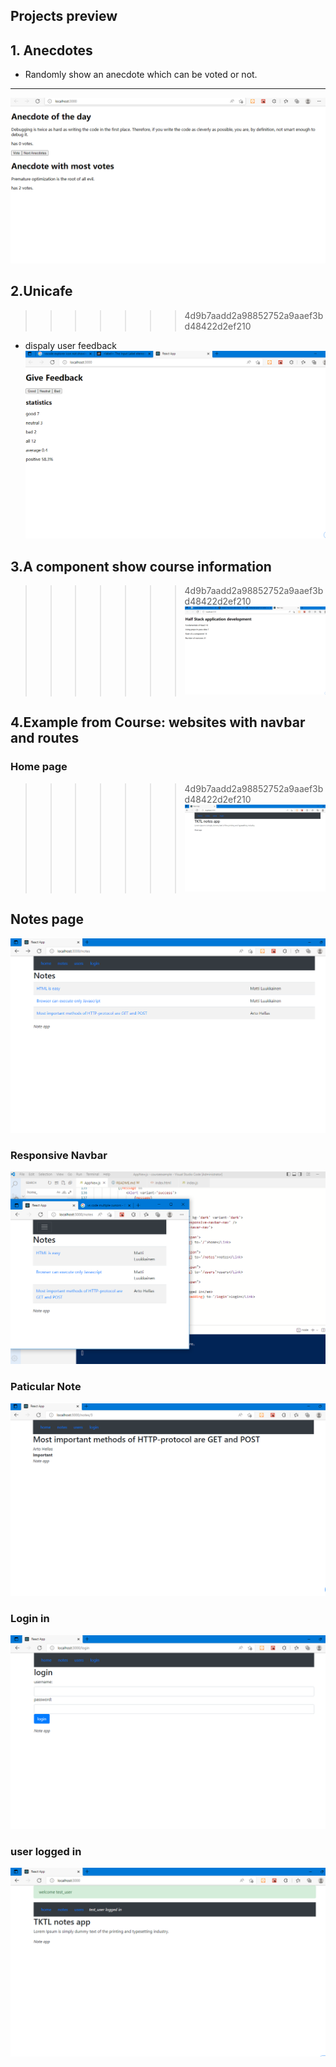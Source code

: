 ## Projects preview

## 1. Anecdotes
- Randomly show an anecdote which can be voted or not.
--------------------------------------------------------
![Anecdotes](../part1/anecdotes/public/imgs/after_some_use_page.png?raw=true "anecdotes")

## 2.Unicafe
>>>>>>> 4d9b7aadd2a98852752a9aaef3bd48422d2ef210
- dispaly user feedback
![home](../part1/unicafe/public/home_page.png?raw=true "home")


## 3.A component show course information
>>>>>>> 4d9b7aadd2a98852752a9aaef3bd48422d2ef210
![home](../part1/courseinfo/public/home_page.png?raw=true "home")

## 4.Example from Course: websites with navbar and routes

### Home page
>>>>>>> 4d9b7aadd2a98852752a9aaef3bd48422d2ef210
![home](../part1/courseexample/public/imgs/websites_home_page.png?raw=true "home")

## Notes page
![notes](../part1/courseexample/public/imgs/notes_page.png?raw=true "notes")

### Responsive Navbar
![navbar](../part1/courseexample/public/imgs/responsive_navbar.png?raw=true "navbar")

### Paticular Note
![note](../part1/courseexample/public/imgs/note_with_id_page.png?raw=true "note")

### Login in 
![login](../part1/courseexample/public/imgs/websites_with_router.png?raw=true "login")

### user logged in   
![user](../part1/courseexample/public/imgs/user_page.png?raw=true "user")
